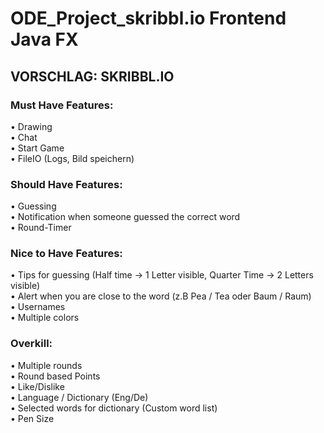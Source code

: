 # ODE_Project_skribbl.io Frontend Java FX

## VORSCHLAG: SKRIBBL.IO

### Must Have Features:<br>
•	Drawing<br>
•	Chat<br>
•	Start Game<br>
•	FileIO (Logs, Bild speichern)<br>
### Should Have Features:<br>
•	Guessing<br>
•	Notification when someone guessed the correct word<br>
•	Round-Timer<br>
### Nice to Have Features:<br>
•	Tips for guessing (Half time -> 1 Letter visible, Quarter Time -> 2 Letters visible)<br>
•	Alert when you are close to the word (z.B Pea / Tea oder Baum / Raum)<br>
•	Usernames<br>
•	Multiple colors<br>
### Overkill:<br>
•	Multiple rounds<br>
•	Round based Points<br>
•	Like/Dislike<br>
•	Language / Dictionary (Eng/De)<br>
•	Selected words for dictionary (Custom word list)<br> 
•	Pen Size<br>
